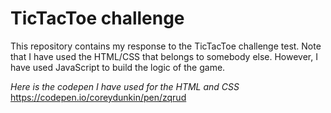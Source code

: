 

# TicTacToe challenge

This repository contains my response to the TicTacToe challenge test. Note that I have used the HTML/CSS that belongs to somebody else. However, I have used JavaScript to build the logic of the game.


*Here is the codepen I have used for the HTML and CSS*
https://codepen.io/coreydunkin/pen/zqrud
